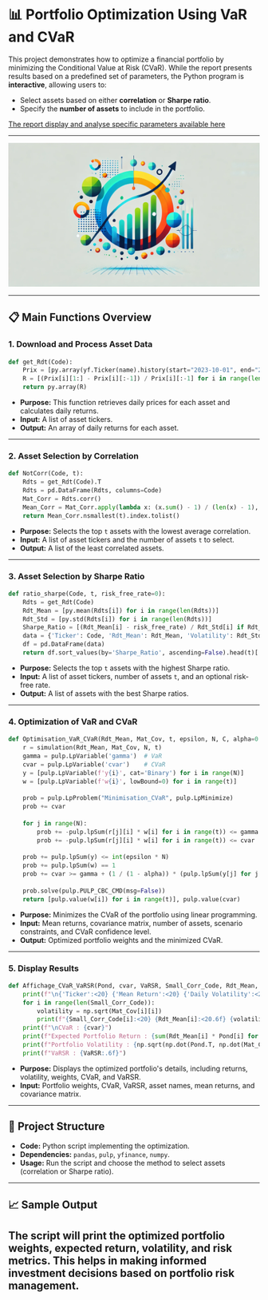 
# 📊 **Portfolio Optimization Using VaR and CVaR**

This project demonstrates how to optimize a financial portfolio by minimizing the Conditional Value at Risk (CVaR). While the report presents results based on a predefined set of parameters, the Python program is **interactive**, allowing users to:
- Select assets based on either **correlation** or **Sharpe ratio**.
- Specify the **number of assets** to include in the portfolio.

[The report display and analyse specific parameters available here](report_FR.pdf)

---
![cover](Image/cover.png)

---

## 📋 **Main Functions Overview**

### **1. Download and Process Asset Data**
```python
def get_Rdt(Code):
    Prix = [py.array(yf.Ticker(name).history(start="2023-10-01", end="2024-10-01").Close) for name in Code]
    R = [(Prix[i][1:] - Prix[i][:-1]) / Prix[i][:-1] for i in range(len(Code))]
    return py.array(R)
```
- **Purpose:** This function retrieves daily prices for each asset and calculates daily returns.
- **Input:** A list of asset tickers.
- **Output:** An array of daily returns for each asset.

---

### **2. Asset Selection by Correlation**
```python
def NotCorr(Code, t):
    Rdts = get_Rdt(Code).T
    Rdts = pd.DataFrame(Rdts, columns=Code)
    Mat_Corr = Rdts.corr()
    Mean_Corr = Mat_Corr.apply(lambda x: (x.sum() - 1) / (len(x) - 1), axis=1)
    return Mean_Corr.nsmallest(t).index.tolist()
```
- **Purpose:** Selects the top `t` assets with the lowest average correlation.
- **Input:** A list of asset tickers and the number of assets `t` to select.
- **Output:** A list of the least correlated assets.

---

### **3. Asset Selection by Sharpe Ratio**
```python
def ratio_sharpe(Code, t, risk_free_rate=0):
    Rdts = get_Rdt(Code)
    Rdt_Mean = [py.mean(Rdts[i]) for i in range(len(Rdts))]
    Rdt_Std = [py.std(Rdts[i]) for i in range(len(Rdts))]
    Sharpe_Ratio = [(Rdt_Mean[i] - risk_free_rate) / Rdt_Std[i] if Rdt_Std[i] != 0 else 0 for i in range(len(Rdt_Mean))]
    data = {'Ticker': Code, 'Rdt_Mean': Rdt_Mean, 'Volatility': Rdt_Std, 'Sharpe_Ratio': Sharpe_Ratio}
    df = pd.DataFrame(data)
    return df.sort_values(by='Sharpe_Ratio', ascending=False).head(t)['Ticker'].tolist()
```
- **Purpose:** Selects the top `t` assets with the highest Sharpe ratio.
- **Input:** A list of asset tickers, number of assets `t`, and an optional risk-free rate.
- **Output:** A list of assets with the best Sharpe ratios.

---

### **4. Optimization of VaR and CVaR**
```python
def Optimisation_VaR_CVaR(Rdt_Mean, Mat_Cov, t, epsilon, N, C, alpha=0.95):
    r = simulation(Rdt_Mean, Mat_Cov, N, t)
    gamma = pulp.LpVariable('gamma')  # VaR
    cvar = pulp.LpVariable('cvar')    # CVaR
    y = [pulp.LpVariable(f'y{i}', cat='Binary') for i in range(N)]
    w = [pulp.LpVariable(f'w{i}', lowBound=0) for i in range(t)]

    prob = pulp.LpProblem("Minimisation_CVaR", pulp.LpMinimize)
    prob += cvar

    for j in range(N):
        prob += -pulp.lpSum(r[j][i] * w[i] for i in range(t)) <= gamma + C * y[j]
        prob += -pulp.lpSum(r[j][i] * w[i] for i in range(t)) <= cvar

    prob += pulp.lpSum(y) <= int(epsilon * N)
    prob += pulp.lpSum(w) == 1
    prob += cvar >= gamma + (1 / (1 - alpha)) * (pulp.lpSum(y[j] for j in range(N)) / N)

    prob.solve(pulp.PULP_CBC_CMD(msg=False))
    return [pulp.value(w[i]) for i in range(t)], pulp.value(cvar)
```
- **Purpose:** Minimizes the CVaR of the portfolio using linear programming.
- **Input:** Mean returns, covariance matrix, number of assets, scenario constraints, and CVaR confidence level.
- **Output:** Optimized portfolio weights and the minimized CVaR.

---

### **5. Display Results**
```python
def Affichage_CVaR_VaRSR(Pond, cvar, VaRSR, Small_Corr_Code, Rdt_Mean, Mat_Cov):
    print(f"\n{'Ticker':<20} {'Mean Return':<20} {'Daily Volatility':<20} {'Weight':<10}")
    for i in range(len(Small_Corr_Code)):
        volatility = np.sqrt(Mat_Cov[i][i])
        print(f"{Small_Corr_Code[i]:<20} {Rdt_Mean[i]:<20.6f} {volatility:<20.6f} {Pond[i]:<10.2f}")
    print(f"\nCVaR : {cvar}")
    print(f"Expected Portfolio Return : {sum(Rdt_Mean[i] * Pond[i] for i in range(len(Small_Corr_Code))):.6f}")
    print(f"Portfolio Volatility : {np.sqrt(np.dot(Pond.T, np.dot(Mat_Cov, Pond))):.6f}")
    print(f"VaRSR : {VaRSR:.6f}")
```
- **Purpose:** Displays the optimized portfolio's details, including returns, volatility, weights, CVaR, and VaRSR.
- **Input:** Portfolio weights, CVaR, VaRSR, asset names, mean returns, and covariance matrix.

---

## 📂 **Project Structure**
- **Code:** Python script implementing the optimization.
- **Dependencies:** `pandas`, `pulp`, `yfinance`, `numpy`.
- **Usage:** Run the script and choose the method to select assets (correlation or Sharpe ratio).

---

## 📈 **Sample Output**
The script will print the optimized portfolio weights, expected return, volatility, and risk metrics. This helps in making informed investment decisions based on portfolio risk management.
---
```
